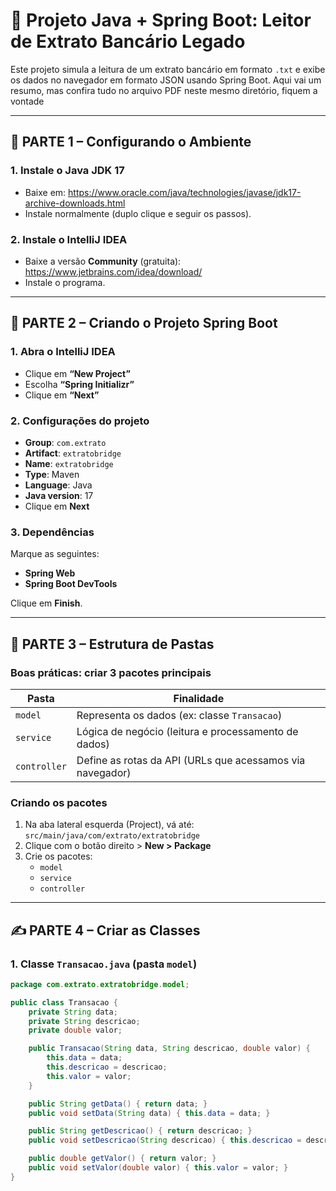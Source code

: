 # 📘 Projeto Java + Spring Boot: Leitor de Extrato Bancário Legado

Este projeto simula a leitura de um extrato bancário em formato `.txt` e exibe os dados no navegador em formato JSON usando Spring Boot.
Aqui vai um resumo, mas confira tudo no arquivo PDF neste mesmo diretório, fiquem a vontade

---

## 🧱 PARTE 1 – Configurando o Ambiente

### 1. Instale o Java JDK 17
- Baixe em: https://www.oracle.com/java/technologies/javase/jdk17-archive-downloads.html
- Instale normalmente (duplo clique e seguir os passos).

### 2. Instale o IntelliJ IDEA
- Baixe a versão **Community** (gratuita): https://www.jetbrains.com/idea/download/
- Instale o programa.

---

## 🧰 PARTE 2 – Criando o Projeto Spring Boot

### 1. Abra o IntelliJ IDEA
- Clique em **“New Project”**
- Escolha **“Spring Initializr”**
- Clique em **“Next”**

### 2. Configurações do projeto
- **Group**: `com.extrato`
- **Artifact**: `extratobridge`
- **Name**: `extratobridge`
- **Type**: Maven
- **Language**: Java
- **Java version**: 17
- Clique em **Next**

### 3. Dependências
Marque as seguintes:
- **Spring Web**
- **Spring Boot DevTools**

Clique em **Finish**.

---

## 📁 PARTE 3 – Estrutura de Pastas

### Boas práticas: criar 3 pacotes principais
| Pasta        | Finalidade                                               |
|--------------|-----------------------------------------------------------|
| `model`      | Representa os dados (ex: classe `Transacao`)             |
| `service`    | Lógica de negócio (leitura e processamento de dados)     |
| `controller` | Define as rotas da API (URLs que acessamos via navegador)|

### Criando os pacotes
1. Na aba lateral esquerda (Project), vá até:  
   `src/main/java/com/extrato/extratobridge`
2. Clique com o botão direito > **New > Package**
3. Crie os pacotes:  
   - `model`  
   - `service`  
   - `controller`

---

## ✍️ PARTE 4 – Criar as Classes

### 1. Classe `Transacao.java` (pasta `model`)

```java
package com.extrato.extratobridge.model;

public class Transacao {
    private String data;
    private String descricao;
    private double valor;

    public Transacao(String data, String descricao, double valor) {
        this.data = data;
        this.descricao = descricao;
        this.valor = valor;
    }

    public String getData() { return data; }
    public void setData(String data) { this.data = data; }

    public String getDescricao() { return descricao; }
    public void setDescricao(String descricao) { this.descricao = descricao; }

    public double getValor() { return valor; }
    public void setValor(double valor) { this.valor = valor; }
}

